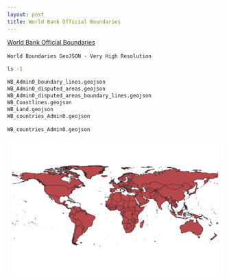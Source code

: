 ```yaml
---
layout: post
title: World Bank Official Boundaries
---
```


[World Bank Official Boundaries](https://datacatalog.worldbank.org/search/dataset/0038272/World-Bank-Official-Boundaries)

`World Boundaries GeoJSON - Very High Resolution`

```bash
ls -1
```

```
WB_Admin0_boundary_lines.geojson
WB_Admin0_disputed_areas.geojson
WB_Admin0_disputed_areas_boundary_lines.geojson
WB_Coastlines.geojson
WB_Land.geojson
WB_countries_Admin0.geojson
```

`WB_countries_Admin0.geojson`

![World Bank Official Boundaries WB_countries_Admin0.geojson](/images/WorldBank/WB_countries_Admin0.png)